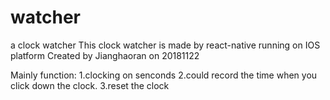 # watcher
a clock watcher
This clock watcher is made by react-native running on IOS platform
Created by Jianghaoran on 20181122


Mainly function:
1.clocking on senconds
2.could record the time when you click down the clock.
3.reset the clock

